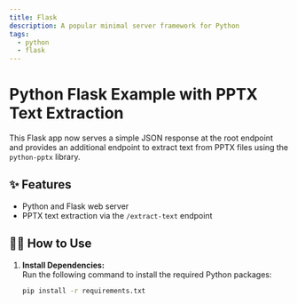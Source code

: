 ```yaml
---
title: Flask
description: A popular minimal server framework for Python
tags:
  - python
  - flask
---
```


# Python Flask Example with PPTX Text Extraction

This Flask app now serves a simple JSON response at the root endpoint and provides an additional endpoint to extract text from PPTX files using the `python-pptx` library.

## ✨ Features

- Python and Flask web server
- PPTX text extraction via the `/extract-text` endpoint

## 💁‍♀️ How to Use

1. **Install Dependencies:**  
   Run the following command to install the required Python packages:
   ```bash
   pip install -r requirements.txt
